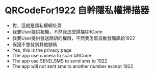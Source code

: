 # QRCodeFor1922 自幹隱私權掃描器
- 對，這就是隱私權網址頁
- 我要User提供相機，不然我怎麼掃描QRCode
- 我要User提供發送簡訊的權限，不然我怎麼自動發簡訊給1922
- 保證不會發到其他號碼
- Yes, this is the privacy page
- The app use camera to scan QRCode
- The app use SEND_SMS to send sms to 1922
- The app will not sent sms to another number except 1922
